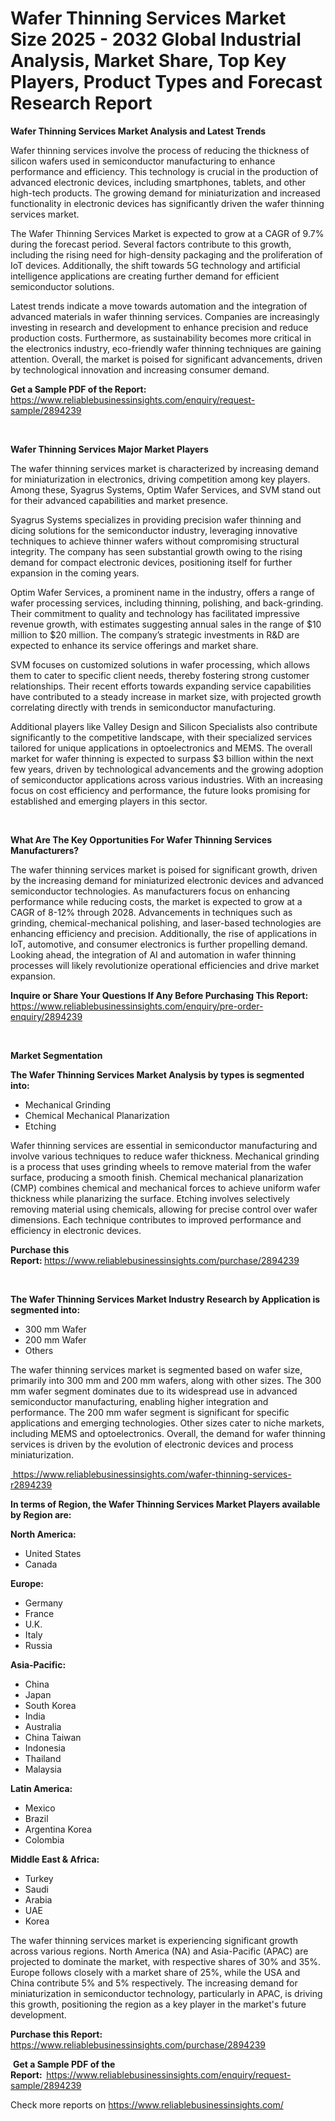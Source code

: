 <p><h1>Wafer Thinning Services Market Size 2025 - 2032 Global Industrial Analysis, Market Share, Top Key Players, Product Types and Forecast Research Report</h1></p><p><strong>Wafer Thinning Services Market Analysis and Latest Trends</strong></p>
<p><p>Wafer thinning services involve the process of reducing the thickness of silicon wafers used in semiconductor manufacturing to enhance performance and efficiency. This technology is crucial in the production of advanced electronic devices, including smartphones, tablets, and other high-tech products. The growing demand for miniaturization and increased functionality in electronic devices has significantly driven the wafer thinning services market.</p><p>The Wafer Thinning Services Market is expected to grow at a CAGR of 9.7% during the forecast period. Several factors contribute to this growth, including the rising need for high-density packaging and the proliferation of IoT devices. Additionally, the shift towards 5G technology and artificial intelligence applications are creating further demand for efficient semiconductor solutions. </p><p>Latest trends indicate a move towards automation and the integration of advanced materials in wafer thinning services. Companies are increasingly investing in research and development to enhance precision and reduce production costs. Furthermore, as sustainability becomes more critical in the electronics industry, eco-friendly wafer thinning techniques are gaining attention. Overall, the market is poised for significant advancements, driven by technological innovation and increasing consumer demand.</p></p>
<p><strong>Get a Sample PDF of the Report:&nbsp;</strong> <a href="https://www.reliablebusinessinsights.com/enquiry/request-sample/2894239?utm_campaign=2768&utm_medium=2&utm_source=Github&utm_content=ia&utm_term=15032025&utm_id=wafer-thinning-services">https://www.reliablebusinessinsights.com/enquiry/request-sample/2894239</a></p>
<p>&nbsp;</p>
<p><strong>Wafer Thinning Services Major Market Players</strong></p>
<p><p>The wafer thinning services market is characterized by increasing demand for miniaturization in electronics, driving competition among key players. Among these, Syagrus Systems, Optim Wafer Services, and SVM stand out for their advanced capabilities and market presence.</p><p>Syagrus Systems specializes in providing precision wafer thinning and dicing solutions for the semiconductor industry, leveraging innovative techniques to achieve thinner wafers without compromising structural integrity. The company has seen substantial growth owing to the rising demand for compact electronic devices, positioning itself for further expansion in the coming years.</p><p>Optim Wafer Services, a prominent name in the industry, offers a range of wafer processing services, including thinning, polishing, and back-grinding. Their commitment to quality and technology has facilitated impressive revenue growth, with estimates suggesting annual sales in the range of $10 million to $20 million. The company’s strategic investments in R&D are expected to enhance its service offerings and market share.</p><p>SVM focuses on customized solutions in wafer processing, which allows them to cater to specific client needs, thereby fostering strong customer relationships. Their recent efforts towards expanding service capabilities have contributed to a steady increase in market size, with projected growth correlating directly with trends in semiconductor manufacturing.</p><p>Additional players like Valley Design and Silicon Specialists also contribute significantly to the competitive landscape, with their specialized services tailored for unique applications in optoelectronics and MEMS. The overall market for wafer thinning is expected to surpass $3 billion within the next few years, driven by technological advancements and the growing adoption of semiconductor applications across various industries. With an increasing focus on cost efficiency and performance, the future looks promising for established and emerging players in this sector.</p></p>
<p>&nbsp;</p>
<p><strong>What Are The Key Opportunities For Wafer Thinning Services Manufacturers?</strong></p>
<p><p>The wafer thinning services market is poised for significant growth, driven by the increasing demand for miniaturized electronic devices and advanced semiconductor technologies. As manufacturers focus on enhancing performance while reducing costs, the market is expected to grow at a CAGR of 8-12% through 2028. Advancements in techniques such as grinding, chemical-mechanical polishing, and laser-based technologies are enhancing efficiency and precision. Additionally, the rise of applications in IoT, automotive, and consumer electronics is further propelling demand. Looking ahead, the integration of AI and automation in wafer thinning processes will likely revolutionize operational efficiencies and drive market expansion.</p></p>
<p><strong>Inquire or Share Your Questions If Any Before Purchasing This Report:</strong> <a href="https://www.reliablebusinessinsights.com/enquiry/pre-order-enquiry/2894239?utm_campaign=2768&utm_medium=2&utm_source=Github&utm_content=ia&utm_term=15032025&utm_id=wafer-thinning-services">https://www.reliablebusinessinsights.com/enquiry/pre-order-enquiry/2894239</a></p>
<p>&nbsp;</p>
<p><strong>Market Segmentation</strong></p>
<p><strong>The Wafer Thinning Services Market Analysis by types is segmented into:</strong></p>
<p><ul><li>Mechanical Grinding</li><li>Chemical Mechanical Planarization</li><li>Etching</li></ul></p>
<p><p>Wafer thinning services are essential in semiconductor manufacturing and involve various techniques to reduce wafer thickness. Mechanical grinding is a process that uses grinding wheels to remove material from the wafer surface, producing a smooth finish. Chemical mechanical planarization (CMP) combines chemical and mechanical forces to achieve uniform wafer thickness while planarizing the surface. Etching involves selectively removing material using chemicals, allowing for precise control over wafer dimensions. Each technique contributes to improved performance and efficiency in electronic devices.</p></p>
<p><strong>Purchase this Report:&nbsp;</strong><a href="https://www.reliablebusinessinsights.com/purchase/2894239?utm_campaign=2768&utm_medium=2&utm_source=Github&utm_content=ia&utm_term=15032025&utm_id=wafer-thinning-services">https://www.reliablebusinessinsights.com/purchase/2894239</a></p>
<p>&nbsp;</p>
<p><strong>The Wafer Thinning Services Market Industry Research by Application is segmented into:</strong></p>
<p><ul><li>300 mm Wafer</li><li>200 mm Wafer</li><li>Others</li></ul></p>
<p><p>The wafer thinning services market is segmented based on wafer size, primarily into 300 mm and 200 mm wafers, along with other sizes. The 300 mm wafer segment dominates due to its widespread use in advanced semiconductor manufacturing, enabling higher integration and performance. The 200 mm wafer segment is significant for specific applications and emerging technologies. Other sizes cater to niche markets, including MEMS and optoelectronics. Overall, the demand for wafer thinning services is driven by the evolution of electronic devices and process miniaturization.</p></p>
<p><a href="https://www.reliablebusinessinsights.com/wafer-thinning-services-r2894239?utm_campaign=2768&utm_medium=2&utm_source=Github&utm_content=ia&utm_term=15032025&utm_id=wafer-thinning-services">&nbsp;https://www.reliablebusinessinsights.com/wafer-thinning-services-r2894239</a></p>
<p><strong>In terms of Region, the Wafer Thinning Services Market Players available by Region are:</strong></p>
<p>
    <p> <strong> North America: </strong>
        <ul>
            <li>United States</li>
            <li>Canada</li>
        </ul>
        </p> 
    <p> <strong> Europe: </strong>
        <ul>
            <li>Germany</li>
            <li>France</li>
            <li>U.K.</li>
            <li>Italy</li>
            <li>Russia</li>
        </ul>
        </p> 
    <p> <strong> Asia-Pacific: </strong>
        <ul>
            <li>China</li>
            <li>Japan</li>
            <li>South Korea</li>
            <li>India</li>
            <li>Australia</li>
            <li>China Taiwan</li>
            <li>Indonesia</li>
            <li>Thailand</li>
            <li>Malaysia</li>
        </ul>
        </p> 
    <p> <strong> Latin America: </strong>
        <ul>
            <li>Mexico</li>
            <li>Brazil</li>
            <li>Argentina Korea</li>
            <li>Colombia</li>
        </ul>
        </p> 
    <p> <strong> Middle East & Africa: </strong>
        <ul>
            <li>Turkey</li>
            <li>Saudi</li>
            <li>Arabia</li>
            <li>UAE</li>
            <li>Korea</li>
        </ul>
    </p>
    </p>
<p><p>The wafer thinning services market is experiencing significant growth across various regions. North America (NA) and Asia-Pacific (APAC) are projected to dominate the market, with respective shares of 30% and 35%. Europe follows closely with a market share of 25%, while the USA and China contribute 5% and 5% respectively. The increasing demand for miniaturization in semiconductor technology, particularly in APAC, is driving this growth, positioning the region as a key player in the market's future development.</p></p>
<p><strong>Purchase this Report: </strong><a href="https://www.reliablebusinessinsights.com/purchase/2894239?utm_campaign=2768&utm_medium=2&utm_source=Github&utm_content=ia&utm_term=15032025&utm_id=wafer-thinning-services">https://www.reliablebusinessinsights.com/purchase/2894239</a></p>
<p>&nbsp;<strong>Get a Sample PDF of the Report:&nbsp;&nbsp;</strong><a href="https://www.reliablebusinessinsights.com/enquiry/request-sample/2894239?utm_campaign=2768&utm_medium=2&utm_source=Github&utm_content=ia&utm_term=15032025&utm_id=wafer-thinning-services">https://www.reliablebusinessinsights.com/enquiry/request-sample/2894239</a></p>
<p><strong></strong></p>
<p>Check more reports on <a href="https://www.reliablebusinessinsights.com/?utm_campaign=2768&utm_medium=2&utm_source=Github&utm_content=ia&utm_term=15032025&utm_id=wafer-thinning-services">https://www.reliablebusinessinsights.com/</a></p>